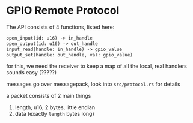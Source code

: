 # GPIO Remote Protocol

The API consists of 4 functions, listed here:

```txt
open_input(id: u16) -> in_handle
open_output(id: u16) -> out_handle
input_read(handle: in_handle) -> gpio_value
output_set(handle: out_handle, val: gpio_value)
```

for this, we need the receiver to keep a map of all the local, real handlers
sounds easy (?????)

messages go over messagepack, look into `src/protocol.rs` for details

a packet consists of 2 main things

1. length, u16, 2 bytes, little endian
2. data (exactly `length` bytes long)
